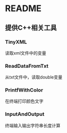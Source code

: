 # README
## 提供C++相关工具
### TinyXML
读取xml文件中的变量
### ReadDataFromTxt
从txt文件中，读取double变量
### PrintfWithColor
在终端打印颜色文字
### InputAndOutput
终端输入输出字符串长度计算


